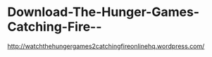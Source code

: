 Download-The-Hunger-Games-Catching-Fire--
=========================================

http://watchthehungergames2catchingfireonlinehq.wordpress.com/
